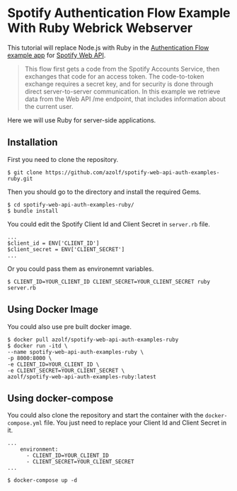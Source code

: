 # Spotify Authentication Flow Example With Ruby Webrick Webserver

This tutorial will replace Node.js with Ruby in the [Authentication Flow example app](https://github.com/spotify/web-api-auth-examples) for [Spotify Web API](https://developer.spotify.com/documentation/web-api/).

> This flow first gets a code from the Spotify Accounts Service, then exchanges that code for an access token. The code-to-token exchange requires a secret key, and for security is done through direct server-to-server communication.
In this example we retrieve data from the Web API /me endpoint, that includes information about the current user.

Here we will use Ruby for server-side applications.

## Installation
First you need to clone the repository.
```
$ git clone https://github.com/azolf/spotify-web-api-auth-examples-ruby.git
```
Then you should go to the directory and install the required Gems.
```
$ cd spotify-web-api-auth-examples-ruby/
$ bundle install
```

You could edit the Spotify Client Id and Client Secret in `server.rb` file.
```
...
$client_id = ENV['CLIENT_ID']
$client_secret = ENV['CLIENT_SECRET']
...
```

Or you could pass them as environemnt variables.
```
$ CLIENT_ID=YOUR_CLIENT_ID CLIENT_SECRET=YOUR_CLIENT_SECRET ruby server.rb
```

## Using Docker Image
You could also use pre built docker image.

```
$ docker pull azolf/spotify-web-api-auth-examples-ruby
$ docker run -itd \
--name spotify-web-api-auth-examples-ruby \
-p 8000:8000 \
-e CLIENT_ID=YOUR_CLIENT_ID \
-e CLIENT_SECRET=YOUR_CLIENT_SECRET \
azolf/spotify-web-api-auth-examples-ruby:latest
```

## Using docker-compose
You could also clone the repository and start the container with the `docker-compose.yml` file. You just need to replace your Client Id and Client Secret in it.
```
...
    environment:
      - CLIENT_ID=YOUR_CLIENT_ID
      - CLIENT_SECRET=YOUR_CLIENT_SECRET
...
```

```
$ docker-compose up -d
```